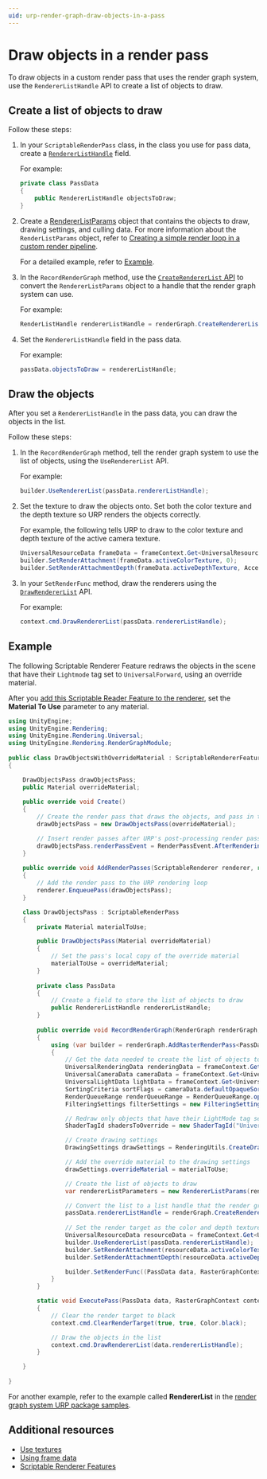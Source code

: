 ```yaml
---
uid: urp-render-graph-draw-objects-in-a-pass
---
```

# Draw objects in a render pass

To draw objects in a custom render pass that uses the render graph system, use the `RendererListHandle` API to create a list of objects to draw.

## Create a list of objects to draw

Follow these steps:

1. In your `ScriptableRenderPass` class, in the class you use for pass data, create a [`RendererListHandle`](https://docs.unity3d.com/Packages/com.unity.render-pipelines.core@17.0/api/UnityEngine.Rendering.RenderGraphModule.RendererListHandle.html) field.

    For example:

    ```csharp
    private class PassData
    {
        public RendererListHandle objectsToDraw;
    }
    ```

2. Create a [RendererListParams](https://docs.unity3d.com/ScriptReference/Rendering.RendererListParams.html) object that contains the objects to draw, drawing settings, and culling data. For more information about the `RenderListParams` object, refer to [Creating a simple render loop in a custom render pipeline](https://docs.unity3d.com/Manual/srp-creating-simple-render-loop.html).

    For a detailed example, refer to [Example](#example).

3. In the `RecordRenderGraph` method, use the [`CreateRendererList` API](https://docs.unity3d.com/ScriptReference/Rendering.ScriptableRenderContext.CreateRendererList.html) to convert the `RendererListParams` object to a handle that the render graph system can use.

    For example:

    ```csharp
    RenderListHandle rendererListHandle = renderGraph.CreateRendererList(rendererListParameters);
    ```

4. Set the `RendererListHandle` field in the pass data.

    For example:

    ```csharp
    passData.objectsToDraw = rendererListHandle;
    ```

## Draw the objects

After you set a `RendererListHandle` in the pass data, you can draw the objects in the list.

Follow these steps:

1. In the `RecordRenderGraph` method, tell the render graph system to use the list of objects, using the `UseRendererList` API.

    For example:

    ```csharp
    builder.UseRendererList(passData.rendererListHandle);
    ```

2. Set the texture to draw the objects onto. Set both the color texture and the depth texture so URP renders the objects correctly.

    For example, the following tells URP to draw to the color texture and depth texture of the active camera texture.

    ```csharp
    UniversalResourceData frameData = frameContext.Get<UniversalResourceData>();
    builder.SetRenderAttachment(frameData.activeColorTexture, 0);
    builder.SetRenderAttachmentDepth(frameData.activeDepthTexture, AccessFlags.Write);
    ```

3. In your `SetRenderFunc` method, draw the renderers using the [`DrawRendererList`](https://docs.unity3d.com/ScriptReference/Rendering.CommandBuffer.DrawRendererList.html) API.
    
    For example:

    ```csharp
    context.cmd.DrawRendererList(passData.rendererListHandle);
    ```

## Example

The following Scriptable Renderer Feature redraws the objects in the scene that have their `Lightmode` tag set to `UniversalForward`, using an override material.

After you [add this Scriptable Reader Feature to the renderer](renderer-features/scriptable-renderer-features/inject-a-pass-using-a-scriptable-renderer-feature.md), set the **Material To Use** parameter to any material.

```csharp
using UnityEngine;
using UnityEngine.Rendering;
using UnityEngine.Rendering.Universal;
using UnityEngine.Rendering.RenderGraphModule;
 
public class DrawObjectsWithOverrideMaterial : ScriptableRendererFeature
{

    DrawObjectsPass drawObjectsPass;
    public Material overrideMaterial;
 
    public override void Create()
    {
        // Create the render pass that draws the objects, and pass in the override material
        drawObjectsPass = new DrawObjectsPass(overrideMaterial);

        // Insert render passes after URP's post-processing render pass
        drawObjectsPass.renderPassEvent = RenderPassEvent.AfterRenderingPostProcessing;
    }
 
    public override void AddRenderPasses(ScriptableRenderer renderer, ref RenderingData renderingData)
    {
        // Add the render pass to the URP rendering loop
        renderer.EnqueuePass(drawObjectsPass);
    }

    class DrawObjectsPass : ScriptableRenderPass
    {
        private Material materialToUse;

        public DrawObjectsPass(Material overrideMaterial)
        {
            // Set the pass's local copy of the override material 
            materialToUse = overrideMaterial;
        }
       
        private class PassData
        {
            // Create a field to store the list of objects to draw
            public RendererListHandle rendererListHandle;
        }
 
        public override void RecordRenderGraph(RenderGraph renderGraph, ContextContainer frameContext)
        {
            using (var builder = renderGraph.AddRasterRenderPass<PassData>("Redraw objects", out var passData))
            {
                // Get the data needed to create the list of objects to draw
                UniversalRenderingData renderingData = frameContext.Get<UniversalRenderingData>();
                UniversalCameraData cameraData = frameContext.Get<UniversalCameraData>();
                UniversalLightData lightData = frameContext.Get<UniversalLightData>();
                SortingCriteria sortFlags = cameraData.defaultOpaqueSortFlags;
                RenderQueueRange renderQueueRange = RenderQueueRange.opaque;
                FilteringSettings filterSettings = new FilteringSettings(renderQueueRange, ~0);

                // Redraw only objects that have their LightMode tag set to UniversalForward 
                ShaderTagId shadersToOverride = new ShaderTagId("UniversalForward");

                // Create drawing settings
                DrawingSettings drawSettings = RenderingUtils.CreateDrawingSettings(shadersToOverride, renderingData, cameraData, lightData, sortFlags);

                // Add the override material to the drawing settings
                drawSettings.overrideMaterial = materialToUse;

                // Create the list of objects to draw
                var rendererListParameters = new RendererListParams(renderingData.cullResults, drawSettings, filterSettings);

                // Convert the list to a list handle that the render graph system can use
                passData.rendererListHandle = renderGraph.CreateRendererList(rendererListParameters);
                
                // Set the render target as the color and depth textures of the active camera texture
                UniversalResourceData resourceData = frameContext.Get<UniversalResourceData>();
                builder.UseRendererList(passData.rendererListHandle);
                builder.SetRenderAttachment(resourceData.activeColorTexture, 0);
                builder.SetRenderAttachmentDepth(resourceData.activeDepthTexture, AccessFlags.Write);

                builder.SetRenderFunc((PassData data, RasterGraphContext context) => ExecutePass(data, context));
            }
        }

        static void ExecutePass(PassData data, RasterGraphContext context)
        {
            // Clear the render target to black
            context.cmd.ClearRenderTarget(true, true, Color.black);

            // Draw the objects in the list
            context.cmd.DrawRendererList(data.rendererListHandle);
        }

    }
 
}
```

For another example, refer to the example called **RendererList** in the [render graph system URP package samples](package-samples.md).

## Additional resources

- [Use textures](working-with-textures.md)
- [Using frame data](accessing-frame-data.md)
- [Scriptable Renderer Features](renderer-features/scriptable-renderer-features/scriptable-renderer-features-landing.md)
